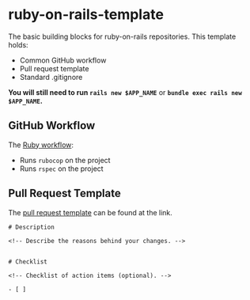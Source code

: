 # ruby-on-rails-template
The basic building blocks for ruby-on-rails repositories. This template holds:
- Common GitHub workflow
- Pull request template
- Standard .gitignore

**You will still need to run `rails new $APP_NAME`** or **`bundle exec rails new $APP_NAME`.**

## GitHub Workflow
The [Ruby workflow](.github/workflows/ruby.yml):
- Runs `rubocop` on the project
- Runs `rspec` on the project

## Pull Request Template
The [pull request template](.github) can be found at the link.
```
# Description

<!-- Describe the reasons behind your changes. -->


# Checklist

<!-- Checklist of action items (optional). -->

- [ ] 
```